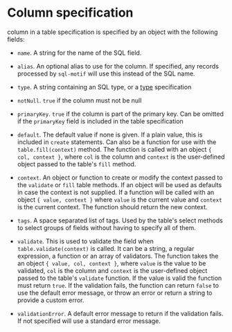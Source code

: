 # Column specification

 column in a table specification is specified by an object with the following fields:

 * `name`. A string for the name of the SQL field.

 * `alias`. An optional alias to use for the column. If specified, any records processed by `sql-motif` will use this instead of the SQL name.

 * `type`. A string containing an SQL type, or a [type](./types.md) specification

 * `notNull`. `true` if the column must not be null

 * `primaryKey`. `true` if the column is part of the primary key. Can be omitted if the `primaryKey` field is included in the table specification

 * `default`. The default value if none is given. If a plain value, this is included in `create` statements. Can also be a function for use with the `table.fill(context)` method. The
 function is called with an object `{ col, context }`, where `col` is the column and `context` is the user-defined object passed to the table's `fill` method.

 * `context`. An object or function to create or modify the context passed to the `validate` or `fill` table methods. If an object will be used as defaults in case the context is not
 supplied. If a function will be called with an object `{ value, context }` where `value` is the current value and `context` is the current context. The function should return
 the new context.

 * `tags`. A space separated list of tags. Used by the table's select methods to select groups of fields without having to specify all of them.

 * `validate`. This is used to validate the field when `table.validate(context)` is called. It can be a string, a regular expression, a function or an array of validators.
 The function takes the an object `{ value, col, context }`, where `value` is the value to be validated, `col` is the column and `context` is the user-defined object passed to the
 table's `validate` function. If the value is valid the function must return `true`. If the validation fails, the function can return `false` to use the default error message,
 or throw an error or return a string to provide a custom error.

 * `validationError`. A default error message to return if the validation fails. If not specified will use a standard error message.
